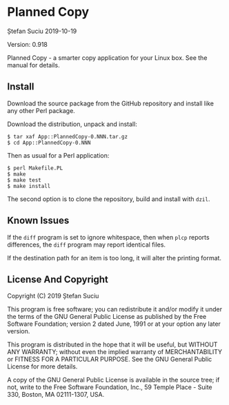 Planned Copy
============
Ștefan Suciu
2019-10-19

Version: 0.918

Planned Copy - a smarter copy application for your Linux box.  See the
manual for details.


Install
-------

Download the source package from the GitHub repository and install
like any other Perl package.

Download the distribution, unpack and install:

```
$ tar xaf App::PlannedCopy-0.NNN.tar.gz
$ cd App::PlannedCopy-0.NNN
```

Then as usual for a Perl application:

```
$ perl Makefile.PL
$ make
$ make test
$ make install
```

The second option is to clone the repository, build and install with
`dzil`.


Known Issues
------------

If the `diff` program is set to ignore whitespace, then when `plcp`
reports differences, the `diff` program may report identical files.

If the destination path for an item is too long, it will alter the
printing format.


License And Copyright
---------------------

Copyright (C) 2019 Ștefan Suciu

This program is free software; you can redistribute it and/or modify
it under the terms of the GNU General Public License as published by
the Free Software Foundation; version 2 dated June, 1991 or at your option
any later version.

This program is distributed in the hope that it will be useful,
but WITHOUT ANY WARRANTY; without even the implied warranty of
MERCHANTABILITY or FITNESS FOR A PARTICULAR PURPOSE.  See the
GNU General Public License for more details.

A copy of the GNU General Public License is available in the source tree;
if not, write to the Free Software Foundation, Inc.,
59 Temple Place - Suite 330, Boston, MA 02111-1307, USA.
